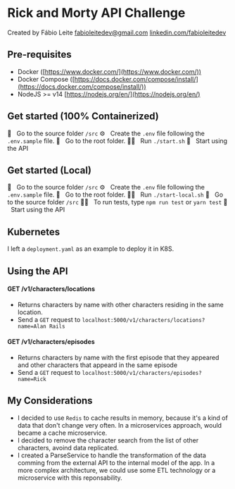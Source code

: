 # Rick and Morty API Challenge

Created by Fábio Leite
fabioleitedev@gmail.com
[linkedin.com/fabioleitedev](https://www.linkedin.com/in/fabioleitedev)

## Pre-requisites

* Docker ([https://www.docker.com/](https://www.docker.com/))
* Docker Compose ([https://docs.docker.com/compose/install/](https://docs.docker.com/compose/install/))
* NodeJS >= v14 [https://nodejs.org/en/](https://nodejs.org/en/)

## Get started (100% Containerized)

📂 &nbsp;&nbsp;Go to the source folder `/src`
⚙️ &nbsp;&nbsp;Create the `.env` file following the `.env.sample` file.
📂 &nbsp;&nbsp;Go to the root folder.
🏃🏻 &nbsp;&nbsp;Run `./start.sh`
🚀 &nbsp;&nbsp;Start using the API

## Get started (Local)

📂 &nbsp;&nbsp;Go to the source folder `/src`
⚙️ &nbsp;&nbsp;Create the `.env` file following the `.env.sample` file.
📂 &nbsp;&nbsp;Go to the root folder.
🏃🏻 &nbsp;&nbsp;Run `./start-local.sh`
📂 &nbsp;&nbsp;Go to the source folder `/src`
🏃🏻 &nbsp;&nbsp;To run tests, type `npm run test` or `yarn test`
🚀 &nbsp;&nbsp;Start using the API

## Kubernetes

I left a `deployment.yaml` as an example to deploy it in K8S.

## Using the API

#### GET /v1/characters/locations

* Returns characters by name with other characters residing in the same location.
* Send a `GET` request to `localhost:5000/v1/characters/locations?name=Alan Rails`

#### GET /v1/characters/episodes

* Returns characters by name with the first episode that they appeared and other characters that appeard in the same episode
* Send a `GET` request to `localhost:5000/v1/characters/episodes?name=Rick`

## My Considerations
* I decided to use `Redis` to cache results in memory, because it's a kind of data that don't change very often. In a microservices approach, would became a cache microservice.
* I decided to remove the character search from the list of other characters, avoind data replicated.
* I created a ParseService to handle the transformation of the data comming from the external API to the internal model of the app. In a more complex architecture, we could use some ETL technology or a microservice with this reponsability.
